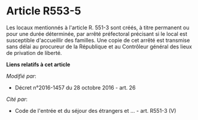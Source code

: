 # Article R553-5

Les locaux mentionnés à l'article R. 551-3 sont créés, à titre permanent ou pour une durée déterminée, par arrêté préfectoral
précisant si le local est susceptible d'accueillir des familles. Une copie de cet arrêté est transmise sans délai au
procureur de la République et au Contrôleur général des lieux de privation de liberté.

**Liens relatifs à cet article**

_Modifié par_:

  - Décret n°2016-1457 du 28 octobre 2016 - art. 26

_Cité par_:

  - Code de l'entrée et du séjour des étrangers et ... - art. R551-3 (V)
